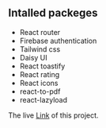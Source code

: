 ## Intalled packeges
+ React router
+ Firebase authentication
+ Tailwind css
+ Daisy UI
+ React toastify
+ React rating
+ React icons
+ react-to-pdf
+ react-lazyload

The live [Link](https://fir-auth-with-context-23337.web.app/) of this project.